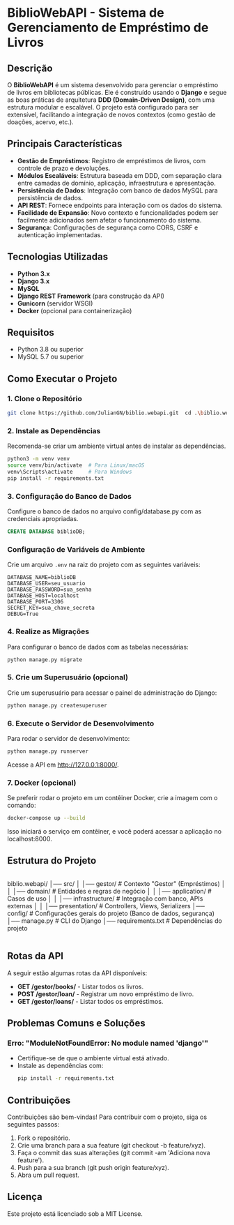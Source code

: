 # BiblioWebAPI - Sistema de Gerenciamento de Empréstimo de Livros

## Descrição

O **BiblioWebAPI** é um sistema desenvolvido para gerenciar o empréstimo de livros em bibliotecas públicas. Ele é construído usando o **Django** e segue as boas práticas de arquitetura **DDD (Domain-Driven Design)**, com uma estrutura modular e escalável. O projeto está configurado para ser extensível, facilitando a integração de novos contextos (como gestão de doações, acervo, etc.).

## Principais Características

- **Gestão de Empréstimos**: Registro de empréstimos de livros, com controle de prazo e devoluções.
- **Módulos Escaláveis**: Estrutura baseada em DDD, com separação clara entre camadas de domínio, aplicação, infraestrutura e apresentação.
- **Persistência de Dados**: Integração com banco de dados MySQL para persistência de dados.
- **API REST**: Fornece endpoints para interação com os dados do sistema.
- **Facilidade de Expansão**: Novo contexto e funcionalidades podem ser facilmente adicionados sem afetar o funcionamento do sistema.
- **Segurança**: Configurações de segurança como CORS, CSRF e autenticação implementadas.

## Tecnologias Utilizadas

- **Python 3.x**
- **Django 3.x**
- **MySQL**
- **Django REST Framework** (para construção da API)
- **Gunicorn** (servidor WSGI)
- **Docker** (opcional para containerização)

## Requisitos

- Python 3.8 ou superior
- MySQL 5.7 ou superior

## Como Executar o Projeto

### 1\. **Clone o Repositório**

```bash
git clone https://github.com/JulianGN/biblio.webapi.git  cd .\biblio.webapi\
```

### 2\. **Instale as Dependências**

Recomenda-se criar um ambiente virtual antes de instalar as dependências.

```bash
python3 -m venv venv
source venv/bin/activate  # Para Linux/macOS
venv\Scripts\activate     # Para Windows
pip install -r requirements.txt
```

### 3\. **Configuração do Banco de Dados**

Configure o banco de dados no arquivo config/database.py com as credenciais apropriadas.

```sql
CREATE DATABASE biblioDB;
```

### Configuração de Variáveis de Ambiente

Crie um arquivo `.env` na raiz do projeto com as seguintes variáveis:

```env
DATABASE_NAME=biblioDB
DATABASE_USER=seu_usuario
DATABASE_PASSWORD=sua_senha
DATABASE_HOST=localhost
DATABASE_PORT=3306
SECRET_KEY=sua_chave_secreta
DEBUG=True
```

### 4\. **Realize as Migrações**

Para configurar o banco de dados com as tabelas necessárias:

```bash
python manage.py migrate
```

### 5\. **Crie um Superusuário (opcional)**

Crie um superusuário para acessar o painel de administração do Django:

```bash
python manage.py createsuperuser
```

### 6\. **Execute o Servidor de Desenvolvimento**

Para rodar o servidor de desenvolvimento:

```bash
python manage.py runserver
```

Acesse a API em http://127.0.0.1:8000/.

### 7\. **Docker (opcional)**

Se preferir rodar o projeto em um contêiner Docker, crie a imagem com o comando:

```bash
docker-compose up --build
```

Isso iniciará o serviço em contêiner, e você poderá acessar a aplicação no localhost:8000.

## Estrutura do Projeto

```markdown

```

biblio.webapi/
│── src/
│ │── gestor/ # Contexto "Gestor" (Empréstimos)
│ │ │── domain/ # Entidades e regras de negócio
│ │ │── application/ # Casos de uso
│ │ │── infrastructure/ # Integração com banco, APIs externas
│ │ │── presentation/ # Controllers, Views, Serializers
│── config/ # Configurações gerais do projeto (Banco de dados, segurança)
│── manage.py # CLI do Django
│── requirements.txt # Dependências do projeto

```

```

## Rotas da API

A seguir estão algumas rotas da API disponíveis:

- **GET /gestor/books/** - Listar todos os livros.
- **POST /gestor/loan/** - Registrar um novo empréstimo de livro.
- **GET /gestor/loans/** - Listar todos os empréstimos.

## Problemas Comuns e Soluções

### Erro: "ModuleNotFoundError: No module named 'django'"

- Certifique-se de que o ambiente virtual está ativado.
- Instale as dependências com:
  ```bash
  pip install -r requirements.txt
  ```

## Contribuições

Contribuições são bem-vindas! Para contribuir com o projeto, siga os seguintes passos:

1.  Fork o repositório.
2.  Crie uma branch para a sua feature (git checkout -b feature/xyz).
3.  Faça o commit das suas alterações (git commit -am 'Adiciona nova feature').
4.  Push para a sua branch (git push origin feature/xyz).
5.  Abra um pull request.

## Licença

Este projeto está licenciado sob a MIT License.
